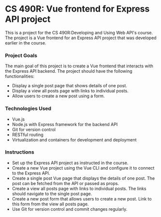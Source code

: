 # CS 490R: Vue frontend for Express API project
This is a project for the CS 490R:Developing and Using Web API's course. The project is a Vue frontend for an Express API project that was developed earlier in the course.

<h3>Project Goals</h3>
The main goal of this project is to create a Vue frontend that interacts with the Express API backend. The project should have the following functionalities:

* Display a single post page that shows details of one post.
* Display a view all posts page with links to individual posts.
* Allow users to create a new post using a form.

<h3>Technologies Used</h3>

* Vue.js
* Node.js with Express framework for the backend API
* Git for version control
* RESTful routing
* Virtualization and containers for development and deployment

<h3>Instructions</h3>

* Set up the Express API project as instructed in the course.
* Create a new Vue project using the Vue CLI and configure it to connect to the Express API.
* Create a single post Vue page that displays the details of one post. The post can be fetched from the API or passed as props.
* Create a view all posts page with links to individual posts. The links should navigate to the single post page.
* Create a new post form that allows users to create a new post. Link to this form from the view all posts page.
* Use Git for version control and commit changes regularly.
